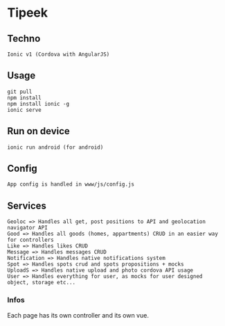# Tipeek

## Techno
	Ionic v1 (Cordova with AngularJS)

## Usage
	git pull
	npm install
	npm install ionic -g
	ionic serve

## Run on device
	ionic run android (for android)

## Config
	App config is handled in www/js/config.js

## Services
	Geoloc => Handles all get, post positions to API and geolocation navigator API
	Good => Handles all goods (homes, appartments) CRUD in an easier way for controllers
	Like => Handles likes CRUD
	Message => Handles messages CRUD
	Notification => Handles native notifications system
	Spot => Handles spots crud and spots propositions + mocks
	UploadS => Handles native upload and photo cordova API usage
	User => Handles everything for user, as mocks for user designed object, storage etc...

### Infos
Each page has its own controller and its own vue.
